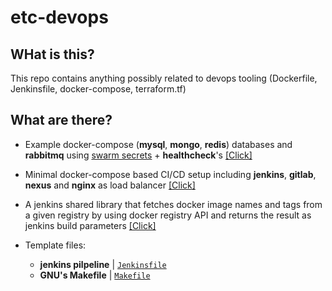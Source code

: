 # etc-devops

## WHat is this?

This repo contains anything possibly related to devops tooling (Dockerfile, Jenkinsfile, docker-compose, terraform.tf)

## What are there?

- Example docker-compose (**mysql**, **mongo**, **redis**) databases and **rabbitmq** using [swarm secrets](https://docs.docker.com/engine/swarm/secrets/) + **healthcheck**'s [[Click]](/docker/database-compose/)

- Minimal docker-compose based CI/CD setup including **jenkins**, **gitlab**, **nexus** and **nginx** as load balancer [[Click]](/docker/minimal.cicd.setup-compose)

- A jenkins shared library that fetches docker image names and tags from a given registry by using docker registry API and returns the result as jenkins build parameters [[Click]](/jenkins-shared-library/)

- Template files:
  - **jenkins pilpeline** | [`Jenkinsfile`](/templates/Jenkinsfile)
  - **GNU's Makefile** | [`Makefile`](/templates/Makefile)
